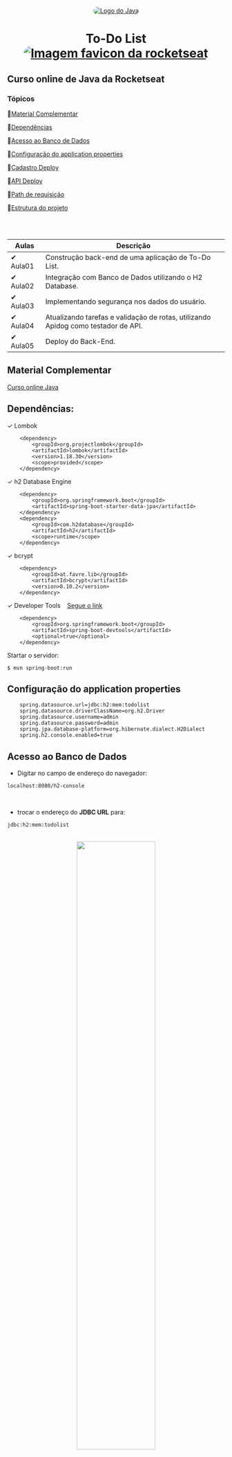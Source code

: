 <p align="center">
  <a href="https://www.notion.so/Curso-de-Java-d4a7859f8ad74147bfeb44ed787031d8" rel="nofollow noopener noreferrer" target="_blank"><img src="img/home.jpg" alt="Logo do Java" style="border-radius:16px"></a>
</p>

<h1 align="center">To-Do List <a href="https://www.notion.so/Curso-de-Java-d4a7859f8ad74147bfeb44ed787031d8" rel="nofollow noopener noreferrer" alt="Material complementar" target="_blank"><img style="border-radius:16px !important" src="img/favicon.ico" alt="Imagem favicon da rocketseat"></a> </h1>

## Curso online de Java da Rocketseat

### Tópicos

:small_blue_diamond:[Material Complementar](#material-complementar)

:small_blue_diamond:[Dependências](#dependências)

:small_blue_diamond:[Acesso ao Banco de Dados](#acesso-ao-banco-de-dados)

:small_blue_diamond:[Configuração do application properties](#Configuração-do-application-properties)

:small_blue_diamond:[Cadastro Deploy](#cadastro-deploy)

:small_blue_diamond:[API Deploy](#api-deploy)

:small_blue_diamond:[Path de requisição](#path-de-requisição)

:small_blue_diamond:[Estrutura do projeto](#estrutura-do-projeto)

<br><br>

| Aulas           | Descrição                                                                         |
| --------------- | --------------------------------------------------------------------------------- |
| &#10004; Aula01 | Construção back-end de uma aplicação de To-Do List.                               |
| &#10004; Aula02 | Integração com Banco de Dados utilizando o H2 Database.                           |
| &#10004; Aula03 | Implementando segurança nos dados do usuário.                                     |
| &#10004; Aula04 | Atualizando tarefas e validação de rotas, utilizando Apidog como testador de API. |
| &#10004; Aula05 | Deploy do Back-End.                                                               |

## Material Complementar

[Curso online Java](https://www.notion.so/Curso-de-Java-d4a7859f8ad74147bfeb44ed787031d8)

## Dependências:

&#10003; Lombok

        <dependency>
            <groupId>org.projectlombok</groupId>
            <artifactId>lombok</artifactId>
            <version>1.18.30</version>
            <scope>provided</scope>
        </dependency>

&#10003; h2 Database Engine

        <dependency>
            <groupId>org.springframework.boot</groupId>
            <artifactId>spring-boot-starter-data-jpa</artifactId>
        </dependency>
        <dependency>
            <groupId>com.h2database</groupId>
            <artifactId>h2</artifactId>
            <scope>runtime</scope>
        </dependency>

&#10003; bcrypt

        <dependency>
            <groupId>at.favre.lib</groupId>
            <artifactId>bcrypt</artifactId>
            <version>0.10.2</version>
        </dependency>

&#10003; Developer Tools &nbsp;&nbsp;&nbsp;[Segue o link](https://docs.spring.io/spring-boot/docs/1.5.16.RELEASE/reference/html/using-boot-devtools.html)

        <dependency>
            <groupId>org.springframework.boot</groupId>
            <artifactId>spring-boot-devtools</artifactId>
            <optional>true</optional>
        </dependency>

Startar o servidor:
```
$ mvn spring-boot:run
```

## Configuração do application properties

```
    spring.datasource.url=jdbc:h2:mem:todolist
    spring.datasource.driverClassName=org.h2.Driver
    spring.datasource.username=admin
    spring.datasource.password=admin
    spring.jpa.database-platform=org.hibernate.dialect.H2Dialect
    spring.h2.console.enabled=true
```

## Acesso ao Banco de Dados

-   Digitar no campo de endereço do navegador: <br>

```
localhost:8080/h2-console
```

<br>

-   trocar o endereço do <strong>JDBC URL</strong> para:<br>

```
jdbc:h2:mem:todolist
```

<br>

<div align="center"><img src="img/h2-console.png" width="60%"></div>

## Cadastro Deploy
[render.com](https://render.com/)

<br>

## API Deploy
[todolist](https://rocketseat-todolist-java-1fmi.onrender.com)

<br>

## Path de requisição

&#10003; Cadastro de usuários
```
https://rocketseat-todolist-java-1fmi.onrender.com/users
```
&#10003; Cadastro de tarefas
```
https://rocketseat-todolist-java-1fmi.onrender.com/tasks
```
&#10003; Listando tarefas
```
https://rocketseat-todolist-java-1fmi.onrender.com/tasks
```
&#10003; Atualizando tarefas
```
https://rocketseat-todolist-java-1fmi.onrender.com/id
```
<br>

## Estrutura do projeto

<div><img src="img/README.png" width="90%"></div><br>
<div><img src="img/manage-environments.png" width="90%"></div><br>
<div><img src="img/post-tasks.png"width="90%"></div><br>
<div><img src="img/get-tasks.png" width="90%"></div><br>
<div><img src="img/put-tasks.png" width="90%"></div><br>
<div><img src="img/render.png" width="90%"></div>

